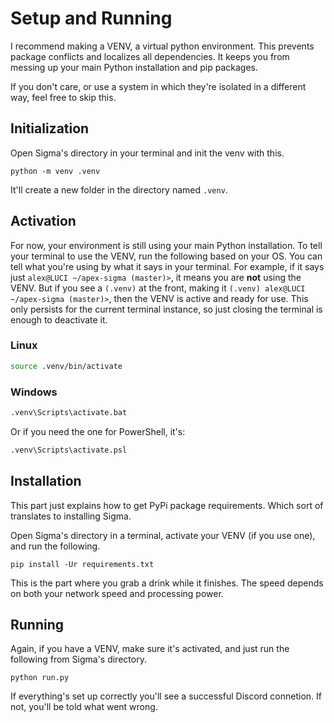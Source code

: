 # Setup and Running

I recommend making a VENV, a virtual python environment.
This prevents package conflicts and localizes all dependencies.
It keeps you from messing up your main Python installation and pip packages.

If you don't care,
or use a system in which they're isolated in a different way,
feel free to skip this.

## Initialization

Open Sigma's directory in your terminal and init the venv with this.

```
python -m venv .venv
```

It'll create a new folder in the directory named `.venv`.

## Activation

For now, your environment is still using your main Python installation.
To tell your terminal to use the VENV, run the following based on your OS.
You can tell what you're using by what it says in your terminal.
For example, if it says just `alex@LUCI ~/apex-sigma (master)>`,
it means you are **not** using the VENV.
But if you see a `(.venv)` at the front,
making it `(.venv) alex@LUCI ~/apex-sigma (master)>`,
then the VENV is active and ready for use.
This only persists for the current terminal instance,
so just closing the terminal is enough to deactivate it.

### Linux

```sh
source .venv/bin/activate
```

### Windows

```bat
.venv\Scripts\activate.bat
```

Or if you need the one for PowerShell, it's:

```bat
.venv\Scripts\activate.psl
```

## Installation

This part just explains how to get PyPi package requirements.
Which sort of translates to installing Sigma.

Open Sigma's directory in a terminal, activate your VENV (if you use one),
and run the following.

```
pip install -Ur requirements.txt
```

This is the part where you grab a drink while it finishes.
The speed depends on both your network speed and processing power.

## Running

Again, if you have a VENV, make sure it's activated,
and just run the following from Sigma's directory.

```
python run.py
```

If everything's set up correctly you'll see a successful Discord connetion.
If not, you'll be told what went wrong.
